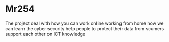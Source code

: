 # Mr254
The project  deal with how you can work online  working from home 
how we can learn the cyber security 
help people  to protect  their data from scumers 
support  each other on ICT knowledge 
